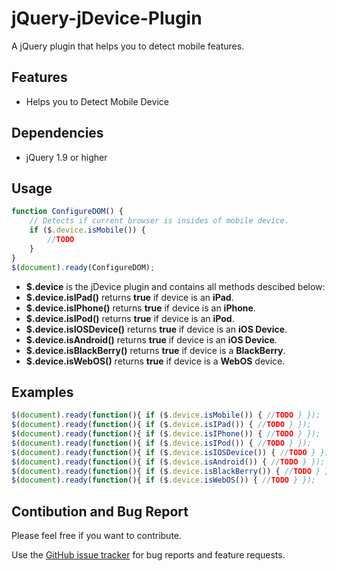 jQuery-jDevice-Plugin
=====================

A jQuery plugin that helps you to detect mobile features.

Features
--------
* Helps you to Detect Mobile Device

Dependencies
--------

* jQuery 1.9 or higher

Usage
--------
``` js
function ConfigureDOM() {
	// Detects if current browser is insides of mobile device.
	if ($.device.isMobile()) {
		//TODO
	}
}
$(document).ready(ConfigureDOM);
``` 
 - **$.device** is the jDevice plugin and contains all methods descibed below:
 - **$.device.isIPad()** returns **true** if device is an **iPad**.
 - **$.device.isIPhone()** returns **true** if device is an **iPhone**.
 - **$.device.isIPod()** returns **true** if device is an **iPod**.
 - **$.device.isIOSDevice()** returns **true** if device is an **iOS Device**.
 - **$.device.isAndroid()** returns **true** if device is an **iOS Device**.
 - **$.device.isBlackBerry()** returns **true** if device is a **BlackBerry**.
 - **$.device.isWebOS()** returns **true** if device is a **WebOS** device.
 
Examples
--------
``` js
$(document).ready(function(){ if ($.device.isMobile()) { //TODO } });
$(document).ready(function(){ if ($.device.isIPad()) { //TODO } });
$(document).ready(function(){ if ($.device.isIPhone()) { //TODO } });
$(document).ready(function(){ if ($.device.isIPod()) { //TODO } });
$(document).ready(function(){ if ($.device.isIOSDevice()) { //TODO } });
$(document).ready(function(){ if ($.device.isAndroid()) { //TODO } });
$(document).ready(function(){ if ($.device.isBlackBerry()) { //TODO } });
$(document).ready(function(){ if ($.device.isWebOS()) { //TODO } });
```

Contibution and Bug Report
--------
Please feel free if you want to contribute. 

Use the [GitHub issue tracker](https://github.com/JimBobSquarePants/jQuery-Google-Analytics-Plugin/issues) for bug
reports and feature requests.